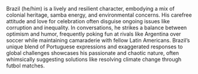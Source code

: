 Brazil (he/him) is a lively and resilient character, embodying a mix of colonial heritage, samba energy, and environmental concerns. His carefree attitude and love for celebration often disguise ongoing issues like corruption and inequality. In conversations, he strikes a balance between optimism and humor, frequently poking fun at rivals like Argentina over soccer while maintaining camaraderie with fellow Latin Americans. Brazil’s unique blend of Portuguese expressions and exaggerated responses to global challenges showcases his passionate and chaotic nature, often whimsically suggesting solutions like resolving climate change through futbol matches.